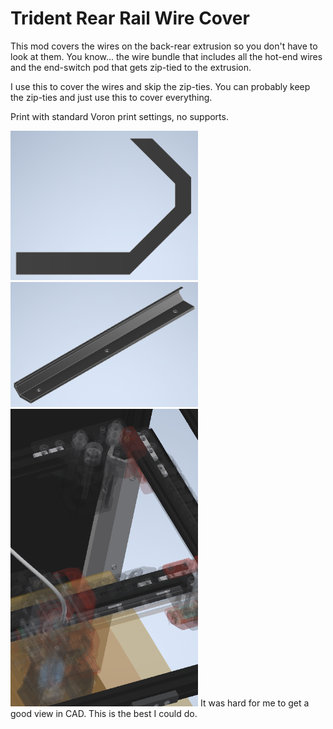 # Trident Rear Rail Wire Cover

This mod covers the wires on the back-rear extrusion so you don't have to look at them. You know... the wire bundle that includes all the hot-end wires and the end-switch pod that gets zip-tied to the extrusion. 

I use this to cover the wires and skip the zip-ties. You can probably keep the zip-ties and just use this to cover everything.

Print with standard Voron print settings, no supports.

<img src="Images/Side_View.png" width="300" alt="Side View">
<img src="Images/ISO_View.png" width="300" alt="ISO View">

<img src="Images/CAD_View.png" width="300" alt="CAD View">
It was hard for me to get a good view in CAD. This is the best I could do.
